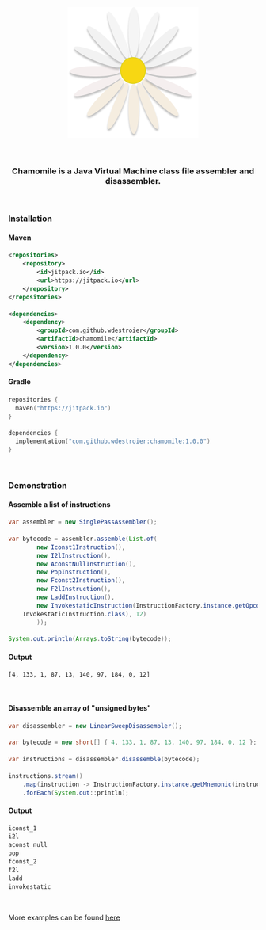 <p align="center">
  <img src="chamomile.png" alt="project logo" />
</p>
<br/>

<h3 align="center">Chamomile is a Java Virtual Machine class file assembler and disassembler.</h3>
<br/>

<h3>Installation</h3>

<h4>Maven</h4>

```xml
<repositories>
    <repository>
        <id>jitpack.io</id>
        <url>https://jitpack.io</url>
    </repository>
</repositories>

<dependencies>
    <dependency>
        <groupId>com.github.wdestroier</groupId>
        <artifactId>chamomile</artifactId>
        <version>1.0.0</version>
    </dependency>
</dependencies>
```

<h4>Gradle</h4>

```kotlin
repositories {
  maven("https://jitpack.io")
}

dependencies {
  implementation("com.github.wdestroier:chamomile:1.0.0")
}
```

<br/>
<h3>Demonstration</h3>

<h4>Assemble a list of instructions</h4>

```java
var assembler = new SinglePassAssembler();

var bytecode = assembler.assemble(List.of(
		new Iconst1Instruction(),
		new I2lInstruction(),
		new AconstNullInstruction(),
		new PopInstruction(),
		new Fconst2Instruction(),
		new F2lInstruction(),
		new LaddInstruction(),
		new InvokestaticInstruction(InstructionFactory.instance.getOpcode(
	InvokestaticInstruction.class), 12)
		));

System.out.println(Arrays.toString(bytecode));
```

<h4>Output</h4>

```txt
[4, 133, 1, 87, 13, 140, 97, 184, 0, 12]
```

<br/>
<h4>Disassemble an array of "unsigned bytes"</h4>

```java
var disassembler = new LinearSweepDisassembler();

var bytecode = new short[] { 4, 133, 1, 87, 13, 140, 97, 184, 0, 12 };

var instructions = disassembler.disassemble(bytecode);

instructions.stream()
	.map(instruction -> InstructionFactory.instance.getMnemonic(instruction.getOpcode()))
	.forEach(System.out::println);
```

<h4>Output</h4>

```txt
iconst_1
i2l
aconst_null
pop
fconst_2
f2l
ladd
invokestatic
```

<br/>

More examples can be found [here](/examples)

